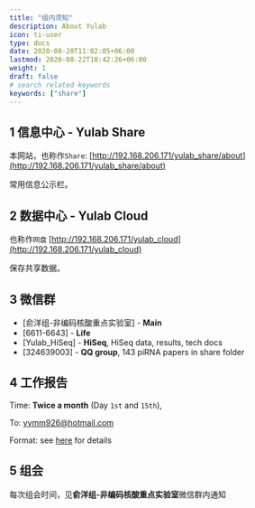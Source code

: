 ```yaml
---
title: "组内须知"
description: About Yulab
icon: ti-user
type: docs
date: 2020-08-20T11:02:05+06:00
lastmod: 2020-08-22T10:42:26+06:00
weight: 1
draft: false
# search related keywords
keywords: ["share"]
---
```


## 1 信息中心 - Yulab Share    

本网站，也称作`Share`: [http://192.168.206.171/yulab_share/about](http://192.168.206.171/yulab_share/about)

常用信息公示栏。


## 2 数据中心 - Yulab Cloud    

也称作`网盘` [http://192.168.206.171/yulab_cloud](http://192.168.206.171/yulab_cloud) 

保存共享数据。


## 3 微信群

  - [俞洋组-非编码核酸重点实验室] - **Main**     
  - [6611-6643] - **Life**    
  - [Yulab_HiSeq] - **HiSeq**, HiSeq data, results, tech docs    
  - [324639003] - **QQ group**, 143 piRNA papers in share folder


## 4 工作报告

Time: **Twice a month** (Day `1st` and `15th`), 

To: yymm926@hotmail.com 

Format: see [here](https://www.baidu.com) for details


## 5 组会 

每次组会时间，见**俞洋组-非编码核酸重点实验室**微信群内通知




